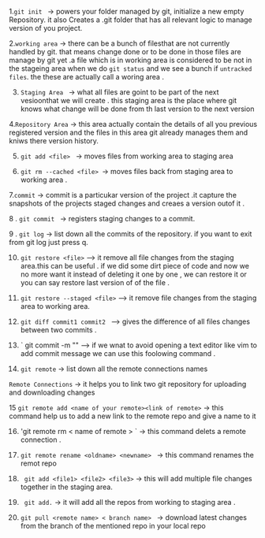 1.`git init ` -> powers your folder managed by git, initialize a new empty Repository.
it also Creates a .git folder that has all relevant logic to manage version of you project.

2.`working area` -> there can be a bunch of filesthat are not currently handled by git.
that means change done or to be done in those files are manage by git yet .a file which is in working area 
is considered to be not in the stageing area when we do `git status` and we see a bunch if `untracked files`.
the these are actually call a woring area .

3. `Staging Area ` -> what all files are goint to be part of the next vesioonthat we will create .
this staging area is the place where git knows what change will be done from th last version to the next version 

4.`Repository Area` -> this area actually contain the details of all you previous registered version and the files in this area git already
manages them and kniws there version history.


5. `git add <file> ` -> moves files from working area to staging area 

6. `git rm --cached <file> `-> moves files back from staging area to working area .

7.`commit` -> commit is a particukar version of the project .it capture the snapshots of the projects 
staged changes and creaes a version outof it .

8 . `git commit `  -> registers staging changes to a commit.

9 . `git log` -> list down all the commits of the repository.
 if you want to exit from git log just press q.

10. `git restore <file>` --> it remove all file changes from the staging area.this can be useful .
if we did some dirt piece of code and now we no more want it instead of deleting it one by one , we can restore 
it or you can say restore last version of of the file .

11. `git restore --staged <file>` --> it remove file changes from the staging area to working area.

12. `git diff commit1 commit2 ` --> gives the difference of all files changes between two commits .

13.  ` git commit -m "<your message>" --> if we wnat to avoid opening a text editor like vim to add commit message we can 
use this foolowing command .

14. `git remote` -> list down all the remote connections names

`Remote Connections` -> it helps you to link two git repository  for uploading and downloading changes 


15 ` git remote add <name of your remote><link of remote> ` -> this command help us to add a new link to the remote 
repo and give a name to it 

16. 'git remote rm < name of remote > ` -> this command delets a remote connection .

17. `git remote rename <oldname> <newname> ` -> this command renames the remot repo 

18. ` git add <file1> <file2> <file3>` -> this will add multiple file changes together in the staging area.

19. ` git add.` -> it will add all the repos from working to staging area .
  19. `git pull <remote name> < branch name> ` -> download latest changes from the branch of the mentioned repo in your local repo